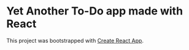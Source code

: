 # Yet Another To-Do app made with React

This project was bootstrapped with [Create React App](https://github.com/facebook/create-react-app).